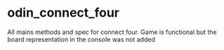 # odin_connect_four

All mains methods and spec for connect four. Game is functional but the board representation in the console was not added
